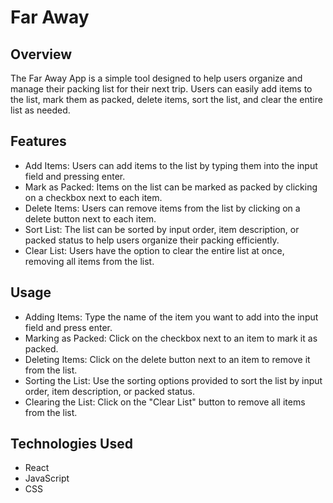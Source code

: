 # Far Away

## Overview
The Far Away App is a simple tool designed to help users organize and manage their packing list for their next trip. Users can easily add items to the list, mark them as packed, delete items, sort the list, and clear the entire list as needed.

## Features
* Add Items: Users can add items to the list by typing them into the input field and pressing enter.
* Mark as Packed: Items on the list can be marked as packed by clicking on a checkbox next to each item.
* Delete Items: Users can remove items from the list by clicking on a delete button next to each item.
* Sort List: The list can be sorted by input order, item description, or packed status to help users organize their packing efficiently.
* Clear List: Users have the option to clear the entire list at once, removing all items from the list.

## Usage
* Adding Items: Type the name of the item you want to add into the input field and press enter.
* Marking as Packed: Click on the checkbox next to an item to mark it as packed.
* Deleting Items: Click on the delete button next to an item to remove it from the list.
* Sorting the List: Use the sorting options provided to sort the list by input order, item description, or packed status.
* Clearing the List: Click on the "Clear List" button to remove all items from the list.

## Technologies Used
* React
* JavaScript
* CSS
